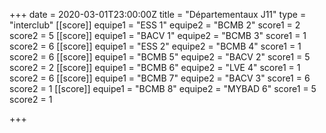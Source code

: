 +++
date = 2020-03-01T23:00:00Z
title = "Départementaux J11"
type = "interclub"
[[score]]
equipe1 = "ESS 1"
equipe2 = "BCMB 2"
score1 = 2
score2 = 5
[[score]]
equipe1 = "BACV 1"
equipe2 = "BCMB 3"
score1 = 1
score2 = 6
[[score]]
equipe1 = "ESS 2"
equipe2 = "BCMB 4"
score1 = 1
score2 = 6
[[score]]
equipe1 = "BCMB 5"
equipe2 = "BACV 2"
score1 = 5
score2 = 2
[[score]]
equipe1 = "BCMB 6"
equipe2 = "LVE 4"
score1 = 1
score2 = 6
[[score]]
equipe1 = "BCMB 7"
equipe2 = "BACV 3"
score1 = 6
score2 = 1
[[score]]
equipe1 = "BCMB 8"
equipe2 = "MYBAD 6"
score1 = 5
score2 = 1

+++
